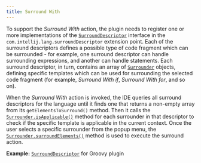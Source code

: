 ```yaml
---
title: Surround With
---
```


To support the _Surround With_ action, the plugin needs to register one or more implementations of the
[`SurroundDescriptor`](upsource:///platform/lang-api/src/com/intellij/lang/surroundWith/SurroundDescriptor.java)
interface in the `com.intellij.lang.surroundDescriptor` extension point.
Each of the surround descriptors defines a possible type of code fragment which can be surrounded - for example, one surround descriptor can handle surrounding expressions, and another can handle statements.
Each surround descriptor, in turn, contains an array of
[`Surrounder`](upsource:///platform/lang-api/src/com/intellij/lang/surroundWith/Surrounder.java)
objects, defining specific templates which can be used for surrounding the selected code fragment (for example, _Surround With if_, _Surround With for_, and so on).

When the _Surround With_ action is invoked, the IDE queries all surround descriptors for the language until it finds one that returns a non-empty array from its `getElementsToSurround()` method.
Then it calls the
[`Surrounder.isApplicable()`](upsource:///platform/lang-api/src/com/intellij/lang/surroundWith/Surrounder.java)<!--#L46-->
method for each surrounder in that descriptor to check if the specific template is applicable in the current context.
Once the user selects a specific surrounder from the popup menu, the
[`Surrounder.surroundElements()`](upsource:///platform/lang-api/src/com/intellij/lang/surroundWith/Surrounder.java)<!--#L57-->
method is used to execute the surround action.

**Example:**
[`SurroundDescriptor`](upsource:///plugins/groovy/src/org/jetbrains/plugins/groovy/lang/surroundWith/GroovySurroundDescriptor.java)
for Groovy plugin